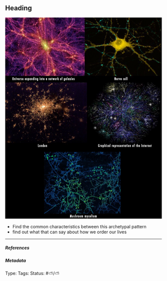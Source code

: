 ## Heading

![0D56BFCC-4E39-473F-91B3-65FD4139C858.jpeg](%E2%9A%99%EF%B8%8F%20Tools/%F0%9F%93%B8%20Images/0D56BFCC-4E39-473F-91B3-65FD4139C858.jpeg)

* Find the common characteristics between this archetypal pattern
* find out what that can say about how we order our lives

---

##### References

##### Metadata

Type: 
Tags:
Status: #⛅️/⛅️
